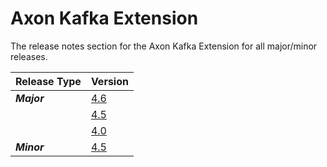 # Axon Kafka Extension

The release notes section for the Axon Kafka Extension for all major/minor releases.

| Release Type | Version                                      |
|:-------------|:---------------------------------------------|
| _**Major**_  | [4.6](rn-kafka-major-releases.md#release-46) |
|              | [4.5](rn-kafka-major-releases.md#release-45) |
|              | [4.0](rn-kafka-major-releases.md#release-40) |
| _**Minor**_  | [4.5](rn-kafka-minor-releases.md#release-45) |
